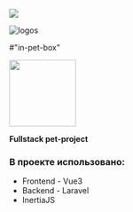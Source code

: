 
<p><image src="https://raw.githubusercontent.com/voroninadm/in-pet-box/master/storage/app/img/box-ok.webp"></image></p>


<img src="storage/app/public/img/readme_logos.webp" alt="logos">

#"in-pet-box"

<p><image style="width: 120px;" src="https://raw.githubusercontent.com/voroninadm/pet-box/master/frontend/src/assets/img/box-ok.webp"></image></p>

**Fullstack pet-project**
### В проекте использовано:

- Frontend - Vue3
- Backend - Laravel
- InertiaJS



